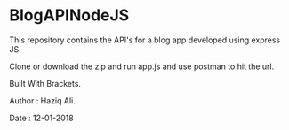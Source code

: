 # BlogAPINodeJS

This repository contains the API's for a blog app developed using express JS.

Clone or download the zip and run app.js and use postman to hit the url.

Built With Brackets.

Author : Haziq Ali.

Date : 12-01-2018
